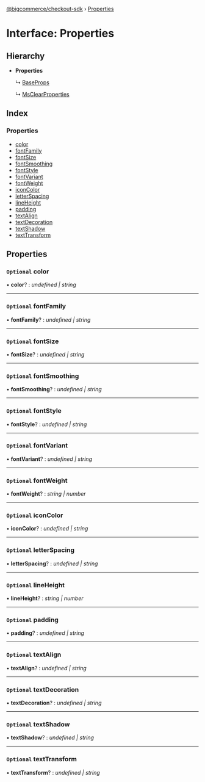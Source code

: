 [@bigcommerce/checkout-sdk](../README.md) › [Properties](properties.md)

# Interface: Properties

## Hierarchy

* **Properties**

  ↳ [BaseProps](baseprops.md)

  ↳ [MsClearProperties](msclearproperties.md)

## Index

### Properties

* [color](properties.md#optional-color)
* [fontFamily](properties.md#optional-fontfamily)
* [fontSize](properties.md#optional-fontsize)
* [fontSmoothing](properties.md#optional-fontsmoothing)
* [fontStyle](properties.md#optional-fontstyle)
* [fontVariant](properties.md#optional-fontvariant)
* [fontWeight](properties.md#optional-fontweight)
* [iconColor](properties.md#optional-iconcolor)
* [letterSpacing](properties.md#optional-letterspacing)
* [lineHeight](properties.md#optional-lineheight)
* [padding](properties.md#optional-padding)
* [textAlign](properties.md#optional-textalign)
* [textDecoration](properties.md#optional-textdecoration)
* [textShadow](properties.md#optional-textshadow)
* [textTransform](properties.md#optional-texttransform)

## Properties

### `Optional` color

• **color**? : *undefined | string*

___

### `Optional` fontFamily

• **fontFamily**? : *undefined | string*

___

### `Optional` fontSize

• **fontSize**? : *undefined | string*

___

### `Optional` fontSmoothing

• **fontSmoothing**? : *undefined | string*

___

### `Optional` fontStyle

• **fontStyle**? : *undefined | string*

___

### `Optional` fontVariant

• **fontVariant**? : *undefined | string*

___

### `Optional` fontWeight

• **fontWeight**? : *string | number*

___

### `Optional` iconColor

• **iconColor**? : *undefined | string*

___

### `Optional` letterSpacing

• **letterSpacing**? : *undefined | string*

___

### `Optional` lineHeight

• **lineHeight**? : *string | number*

___

### `Optional` padding

• **padding**? : *undefined | string*

___

### `Optional` textAlign

• **textAlign**? : *undefined | string*

___

### `Optional` textDecoration

• **textDecoration**? : *undefined | string*

___

### `Optional` textShadow

• **textShadow**? : *undefined | string*

___

### `Optional` textTransform

• **textTransform**? : *undefined | string*
